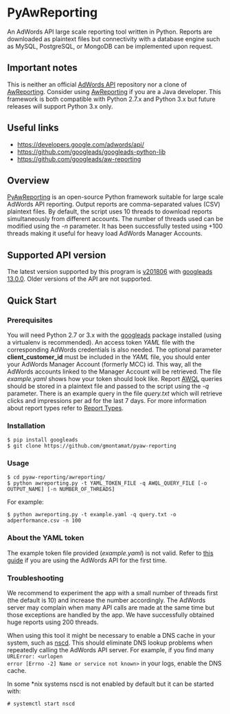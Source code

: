 # PyAwReporting

An AdWords API large scale reporting tool written in Python. Reports are downloaded as plaintext files but connectivity
with a database engine such as MySQL, PostgreSQL, or MongoDB can be implemented upon request.

## Important notes

This is neither an official [AdWords API](https://developers.google.com/adwords/api/) repository nor a clone of
[AwReporting](https://github.com/googleads/aw-reporting). Consider using
[AwReporting](https://github.com/googleads/aw-reporting) if you are a Java developer. This framework is both compatible
with Python 2.7.x and Python 3.x but future releases will support Python 3.x only.

## Useful links

* https://developers.google.com/adwords/api/
* https://github.com/googleads/googleads-python-lib
* https://github.com/googleads/aw-reporting

## Overview

[PyAwReporting](https://github.com/gmontamat/pyaw-reporting) is an open-source Python framework suitable for large scale
AdWords API reporting. Output reports are comma-separated values (CSV) plaintext files. By default, the script uses 10
threads to download reports simultaneously from different accounts. The number of threads used can be modified using the
*-n* parameter. It has been successfully tested using +100 threads making it useful for heavy load AdWords Manager
Accounts.

## Supported API version

The latest version supported by this program is
[v201806](https://ads-developers.googleblog.com/2018/06/announcing-v201806-of-adwords-api.html) with
[googleads 13.0.0](https://pypi.python.org/pypi/googleads). Older versions of the API are not supported.

## Quick Start

### Prerequisites

You will need Python 2.7 or 3.x with the [googleads](https://pypi.python.org/pypi/googleads) package installed (using a
virtualenv is recommended). An access token *YAML* file with the corresponding AdWords credentials is also needed. The
optional parameter **client\_customer\_id** must be included in the *YAML* file, you should enter your AdWords Manager
Account (formerly MCC) id. This way, all the AdWords accounts linked to the Manager Account will be retrieved. The file
*example.yaml* shows how your token should look like. Report
[AWQL](https://developers.google.com/adwords/api/docs/guides/awql) queries should be stored in a plaintext file and
passed to the script using the *-q* parameter. There is an example query in the file *query.txt* which will retrieve
clicks and impressions per ad for the last 7 days. For more information about report types refer to
[Report Types](https://developers.google.com/adwords/api/docs/appendix/reports).

### Installation

```
$ pip install googleads
$ git clone https://github.com/gmontamat/pyaw-reporting
```

### Usage

```
$ cd pyaw-reporting/awreporting/
$ python awreporting.py -t YAML_TOKEN_FILE -q AWQL_QUERY_FILE [-o OUTPUT_NAME] [-n NUMBER_OF_THREADS]
```

For example:

```
$ python awreporting.py -t example.yaml -q query.txt -o adperformance.csv -n 100
```

### About the YAML token

The example token file provided (*example.yaml*) is not valid. Refer to
[this guide](https://developers.google.com/adwords/api/docs/guides/first-api-call) if you are using the AdWords API for
the first time.

### Troubleshooting

We recommend to experiment the app with a small number of threads first (the default is 10) and increase the number
accordingly. The AdWords server may complain when many API calls are made at the same time but those exceptions are
handled by the app. We have successfully obtained huge reports using 200 threads.

When using this tool it might be necessary to enable a DNS cache in your system, such as
[nscd](http://man7.org/linux/man-pages/man8/nscd.8.html). This should eliminate DNS lookup problems when repeatedly
calling the AdWords API server. For example, if you find many <code>URLError: <urlopen error [Errno -2] Name or service
not known></code> in your logs, enable the DNS cache.

In some *nix systems nscd is not enabled by default but it can be started with:

<code># systemctl start nscd</code>
